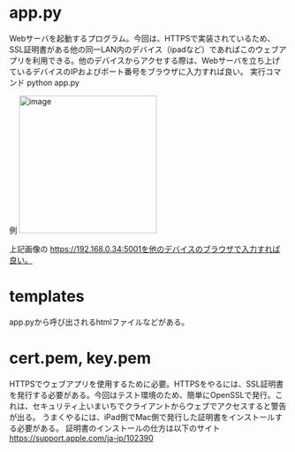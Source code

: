# app.py
Webサーバを起動するプログラム。今回は、HTTPSで実装されているため、SSL証明書がある他の同一LAN内のデバイス（ipadなど）であればこのウェブアプリを利用できる。他のデバイスからアクセする際は、Webサーバを立ち上げているデバイスのIPおよびポート番号をブラウザに入力すれば良い。
実行コマンド
python app.py

例
<img width="249" alt="image" src="https://github.com/nakajimalab-bmi-tmd/ion_2023/assets/103047091/bd837a1d-ee97-4a55-b5b9-7600745300ef">

上記画像の https://192.168.0.34:5001を他のデバイスのブラウザで入力すれば良い。


# templates
app.pyから呼び出されるhtmlファイルなどがある。

# cert.pem, key.pem
HTTPSでウェブアプリを使用するために必要。HTTPSをやるには、SSL証明書を発行する必要がある。今回はテスト環境のため、簡単にOpenSSLで発行。これは、セキュリティ上いまいちでクライアントからウェブでアクセスすると警告が出る。
うまくやるには、iPad側でMac側で発行した証明書をインストールする必要がある。
証明書のインストールの仕方は以下のサイト
https://support.apple.com/ja-jp/102390
